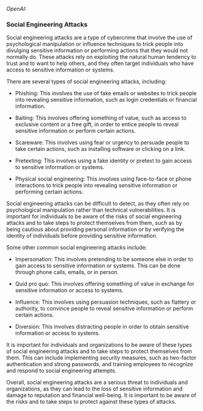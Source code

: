 *OpenAI:*

### Social Engineering Attacks
Social engineering attacks are a type of cybercrime that involve the use of psychological manipulation or influence techniques to trick people into divulging sensitive information or performing actions that they would not normally do. These attacks rely on exploiting the natural human tendency to trust and to want to help others, and they often target individuals who have access to sensitive information or systems.

There are several types of social engineering attacks, including:

-   Phishing: This involves the use of fake emails or websites to trick people into revealing sensitive information, such as login credentials or financial information.
    
-   Baiting: This involves offering something of value, such as access to exclusive content or a free gift, in order to entice people to reveal sensitive information or perform certain actions.
    
-   Scareware: This involves using fear or urgency to persuade people to take certain actions, such as installing software or clicking on a link.
    
-   Pretexting: This involves using a fake identity or pretext to gain access to sensitive information or systems.
    
-   Physical social engineering: This involves using face-to-face or phone interactions to trick people into revealing sensitive information or performing certain actions.
    

Social engineering attacks can be difficult to detect, as they often rely on psychological manipulation rather than technical vulnerabilities. It is important for individuals to be aware of the risks of social engineering attacks and to take steps to protect themselves from them, such as by being cautious about providing personal information or by verifying the identity of individuals before providing sensitive information.

Some other common social engineering attacks include:

-   Impersonation: This involves pretending to be someone else in order to gain access to sensitive information or systems. This can be done through phone calls, emails, or in person.
    
-   Quid pro quo: This involves offering something of value in exchange for sensitive information or access to systems.
    
-   Influence: This involves using persuasion techniques, such as flattery or authority, to convince people to reveal sensitive information or perform certain actions.
    
-   Diversion: This involves distracting people in order to obtain sensitive information or access to systems.
    

It is important for individuals and organizations to be aware of these types of social engineering attacks and to take steps to protect themselves from them. This can include implementing security measures, such as two-factor authentication and strong passwords, and training employees to recognize and respond to social engineering attempts.

Overall, social engineering attacks are a serious threat to individuals and organizations, as they can lead to the loss of sensitive information and damage to reputation and financial well-being. It is important to be aware of the risks and to take steps to protect against these types of attacks.